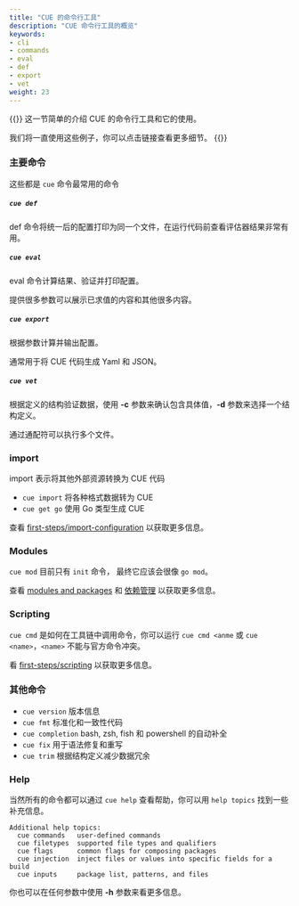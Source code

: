 ```yaml
---
title: "CUE 的命令行工具"
description: "CUE 命令行工具的概览"
keywords:
- cli
- commands
- eval
- def
- export
- vet
weight: 23
---
```


{{<lead>}}
这一节简单的介绍 CUE 的命令行工具和它的使用。

我们将一直使用这些例子，你可以点击链接查看更多细节。
{{</lead>}}

### 主要命令

这些都是 `cue` 命令最常用的命令

##### `cue def`

def 命令将统一后的配置打印为同一个文件，在运行代码前查看评估器结果非常有用。

##### `cue eval` 

eval 命令计算结果、验证并打印配置。

提供很多参数可以展示已求值的内容和其他很多内容。

##### `cue export`

根据参数计算并输出配置。

通常用于将 CUE 代码生成 Yaml 和 JSON。

##### `cue vet`

根据定义的结构验证数据，使用 __-c__ 参数来确认包含具体值，__-d__ 参数来选择一个结构定义。

通过通配符可以执行多个文件。

### import

import 表示将其他外部资源转换为 CUE 代码

- `cue import` 将各种格式数据转为 CUE
- `cue get go` 使用 Go 类型生成 CUE

查看 
[first-steps/import-configuration](/first-steps/import-configuration/)
以获取更多信息。

### Modules

`cue mod` 目前只有 `init` 命令，
最终它应该会很像 `go mod`。

查看 
[modules and packages](/first-steps/modules-and-packages/)
和 
[依赖管理](/cueology/futurology/dependency-management)
以获取更多信息。


### Scripting

`cue cmd` 是如何在工具链中调用命令，你可以运行 `cue cmd <anme` 或 `cue <name>`，`<name>` 不能与官方命令冲突。

看 [first-steps/scripting](/first-steps/scripting/) 以获取更多信息。


### 其他命令

- `cue version` 版本信息
- `cue fmt` 标准化和一致性代码
- `cue completion` bash, zsh, fish 和 powershell 的自动补全
- `cue fix` 用于语法修复和重写
- `cue trim` 根据结构定义减少数据冗余

### Help

当然所有的命令都可以通过 `cue help` 查看帮助，你可以用 `help topics` 找到一些补充信息。

```
Additional help topics:
  cue commands   user-defined commands
  cue filetypes  supported file types and qualifiers
  cue flags      common flags for composing packages
  cue injection  inject files or values into specific fields for a build
  cue inputs     package list, patterns, and files
```

你也可以在任何参数中使用 __-h__ 参数来看更多信息。

